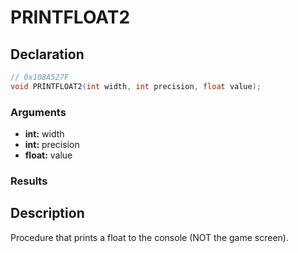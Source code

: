 # PRINTFLOAT2

## Declaration
```cpp
// 0x108A527F
void PRINTFLOAT2(int width, int precision, float value);
```

### Arguments
- **int:** width
- **int:** precision
- **float:** value

### Results

## Description
Procedure that prints a float to the console (NOT the game screen).
